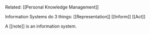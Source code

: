 Related: [[Personal Knowledge Management]]

Information Systems do 3 things:
[[Representation]]
[[Inform]]
[[Act]]

A [[note]] is an information system.